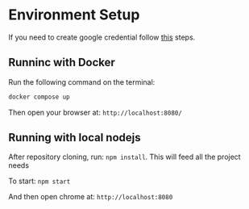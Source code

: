 # Environment Setup

If you need to create google credential follow [this](https://developers.google.com/identity/sign-in/web/sign-in) steps.

## Runninc with Docker
Run the following command on the terminal:
```sh
docker compose up
```

Then open your browser at: `http://localhost:8080/`

## Running with local nodejs

After repository cloning, run: `npm install`. This will feed all the project needs

To start: `npm start`

And then open chrome at: `http://localhost:8080`

